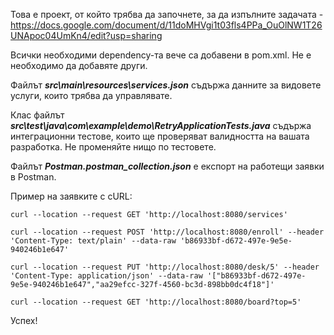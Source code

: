 Това е проект, от който трябва да започнете, за да изпълните задачата - https://docs.google.com/document/d/11doMHVgi1t03fls4PPa_OuOlNW1T26UNApoc04UmKn4/edit?usp=sharing

Всички необходими dependency-та вече са добавени в pom.xml. Не е необходимо да добавяте други.

Файлът **_src\main\resources\services.json_** съдържа данните за видовете услуги, които трябва да управлявате.

Клас файлът _**src\test\java\com\example\demo\RetryApplicationTests.java**_ съдържа интеграционни тестове, които ще проверяват валидността на вашата разработка. Не променяйте нищо по тестовете.

Файлът **_Postman.postman_collection.json_** е експорт на работещи заявки в Postman.

Пример на заявките с cURL:

`curl --location --request GET 'http://localhost:8080/services'`

`curl --location --request POST 'http://localhost:8080/enroll' --header 'Content-Type: text/plain' --data-raw 'b86933bf-d672-497e-9e5e-940246b1e647'`

`curl --location --request PUT 'http://localhost:8080/desk/5' --header 'Content-Type: application/json' --data-raw '["b86933bf-d672-497e-9e5e-940246b1e647","aa29efcc-327f-4560-bc3d-898bb0dc4f18"]'`

`curl --location --request GET 'http://localhost:8080/board?top=5'`

Успех!

